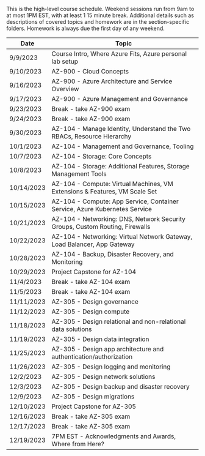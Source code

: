 This is the high-level course schedule. Weekend sessions run from 9am to at most 1PM EST, with at least 1 15 minute break.
Additional details such as descriptions of covered topics and homework are in the section-specific folders.
Homework is always due the first day of any weekend.

| Date       | Topic
| -----------|-----------------------------------------------------------------------------
| 9/9/2023   | Course Intro, Where Azure Fits, Azure personal lab setup
| 9/10/2023  | AZ-900 - Cloud Concepts
| 9/16/2023  | AZ-900 - Azure Architecture and Service Overview
| 9/17/2023  | AZ-900 - Azure Management and Governance
| 9/23/2023  | Break - take AZ-900 exam
| 9/24/2023  | Break - take AZ-900 exam
| 9/30/2023  | AZ-104 - Manage Identity, Understand the Two RBACs, Resource Hierarchy
| 10/1/2023  | AZ-104 - Management and Governance, Tooling
| 10/7/2023  | AZ-104 - Storage: Core Concepts
| 10/8/2023  | AZ-104 - Storage: Additional Features, Storage Management Tools
| 10/14/2023 | AZ-104 - Compute: Virtual Machines, VM Extensions & Features, VM Scale Set
| 10/15/2023 | AZ-104 - Compute: App Service, Container Service, Azure Kubernetes Service
| 10/21/2023 | AZ-104 - Networking: DNS, Network Security Groups, Custom Routing, Firewalls
| 10/22/2023 | AZ-104 - Networking: Virtual Network Gateway, Load Balancer, App Gateway
| 10/28/2023 | AZ-104 - Backup, Disaster Recovery, and Monitoring
| 10/29/2023 | Project Capstone for AZ-104
| 11/4/2023  | Break - take AZ-104 exam
| 11/5/2023  | Break - take AZ-104 exam
| 11/11/2023 | AZ-305 - Design governance
| 11/12/2023 | AZ-305 - Design compute 
| 11/18/2023 | AZ-305 - Design relational and non-relational data solutions
| 11/19/2023 | AZ-305 - Design data integration
| 11/25/2023 | AZ-305 - Design app architecture and authentication/authorization
| 11/26/2023 | AZ-305 - Design logging and monitoring
| 12/2/2023  | AZ-305 - Design network solutions
| 12/3/2023  | AZ-305 - Design backup and disaster recovery
| 12/9/2023  | AZ-305 - Design migrations
| 12/10/2023 | Project Capstone for AZ-305
| 12/16/2023 | Break - take AZ-305 exam
| 12/17/2023 | Break - take AZ-305 exam
| 12/19/2023 | 7PM EST - Acknowledgments and Awards, Where from Here? 